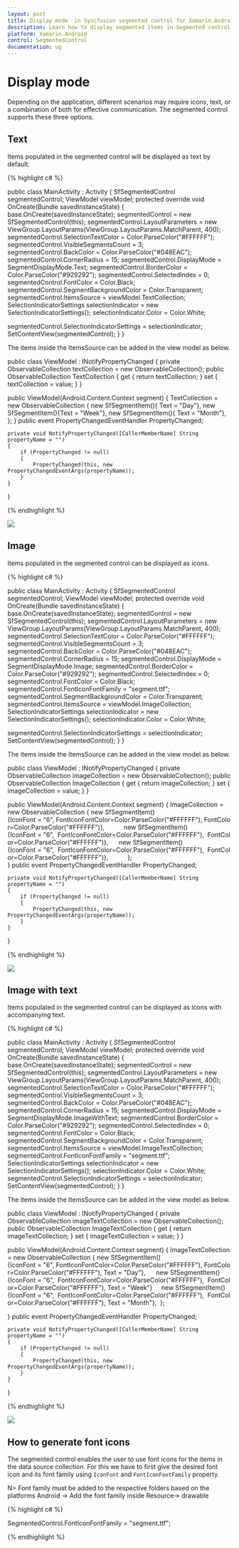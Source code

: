 ```yaml
---
layout: post
title: Display mode  in Syncfusion segmented control for Xamarin.Android
description: Learn how to display segmented items in Segmented control
platform: Xamarin.Android
control: SegmentedControl
documentation: ug
---
```


# Display mode

Depending on the application, different scenarios may require icons, text, or a combination of both for effective communication. The segmented control supports these three options.

## Text

Items populated in the segmented control will be displayed as text by default.

{% highlight c# %}

public class MainActivity : Activity
{
SfSegmentedControl segmentedControl;
ViewModel viewModel;
protected override void OnCreate(Bundle savedInstanceState)
{
base.OnCreate(savedInstanceState);
segmentedControl = new SfSegmentedControl(this);
segmentedControl.LayoutParameters = new ViewGroup.LayoutParams(ViewGroup.LayoutParams.MatchParent, 400);
segmentedControl.SelectionTextColor = Color.ParseColor("#FFFFFF");
segmentedControl.VisibleSegmentsCount = 3;
segmentedControl.BackColor = Color.ParseColor("#048EAC");
segmentedControl.CornerRadius = 15;
segmentedControl.DisplayMode = SegmentDisplayMode.Text;
segmentedControl.BorderColor = Color.ParseColor("#929292");
segmentedControl.SelectedIndex = 0;
segmentedControl.FontColor = Color.Black;
segmentedControl.SegmentBackgroundColor = Color.Transparent;
segmentedControl.ItemsSource = viewModel.TextCollection;
SelectionIndicatorSettings selectionIndicator = new SelectionIndicatorSettings();
selectionIndicator.Color = Color.White;

segmentedControl.SelectionIndicatorSettings = selectionIndicator;
SetContentView(segmentedControl);
}
}

The items inside the ItemsSource can be added in the view model as below.

public class ViewModel : INotifyPropertyChanged
{
private ObservableCollection<SfSegmentItem> textCollection = new ObservableCollection<SfSegmentItem>();
public ObservableCollection<SfSegmentItem> TextCollection
{
    get { return textCollection; }
    set { textCollection = value; }
}

public ViewModel(Android.Content.Context segment)
{
TextCollection = new ObservableCollection<SfSegmentItem>
{
new SfSegmentItem(){ Text = "Day"},
new SfSegmentItem(){Text = "Week"},
new SfSegmentItem(){ Text = "Month"},
};
}
public event PropertyChangedEventHandler PropertyChanged;

    private void NotifyPropertyChanged([CallerMemberName] String propertyName = "")
    {
        if (PropertyChanged != null)
        {
            PropertyChanged(this, new PropertyChangedEventArgs(propertyName));
        }
    }
}
    

{% endhighlight %}

![](images/Display-mode/Xamarin_Android_Text.png)

## Image 

Items populated in the segmented control can be displayed as icons.

{% highlight c# %}

public class MainActivity : Activity
{
SfSegmentedControl segmentedControl;
ViewModel viewModel;
protected override void OnCreate(Bundle savedInstanceState)
{
base.OnCreate(savedInstanceState);
segmentedControl = new SfSegmentedControl(this);
segmentedControl.LayoutParameters = new ViewGroup.LayoutParams(ViewGroup.LayoutParams.MatchParent, 400);
segmentedControl.SelectionTextColor = Color.ParseColor("#FFFFFF");
segmentedControl.VisibleSegmentsCount = 3;
segmentedControl.BackColor = Color.ParseColor("#048EAC");
segmentedControl.CornerRadius = 15;
segmentedControl.DisplayMode = SegmentDisplayMode.Image;
segmentedControl.BorderColor = Color.ParseColor("#929292");
segmentedControl.SelectedIndex = 0;
segmentedControl.FontColor = Color.Black;
segmentedControl.FontIconFontFamily = "segment.ttf";
segmentedControl.SegmentBackgroundColor = Color.Transparent;
segmentedControl.ItemsSource = viewModel.ImageCollection;
SelectionIndicatorSettings selectionIndicator = new SelectionIndicatorSettings();
selectionIndicator.Color = Color.White;

segmentedControl.SelectionIndicatorSettings = selectionIndicator;
SetContentView(segmentedControl);
}
}

The items inside the ItemsSource can be added in the view model as below.

public class ViewModel : INotifyPropertyChanged
{
private ObservableCollection<SfSegmentItem> imageCollection = new ObservableCollection<SfSegmentItem>();
public ObservableCollection<SfSegmentItem> ImageCollection
{
    get { return imageCollection; }
    set { imageCollection = value; }
}

public ViewModel(Android.Content.Context segment)
{
ImageCollection = new ObservableCollection<SfSegmentItem>
{
new SfSegmentItem(){IconFont = "6", FontIconFontColor=Color.ParseColor("#FFFFFF"), FontColor=Color.ParseColor("#FFFFFF")},          
new SfSegmentItem(){IconFont = "6",  FontIconFontColor=Color.ParseColor("#FFFFFF"),  FontColor=Color.ParseColor("#FFFFFF")},     
new SfSegmentItem(){IconFont = "6",  FontIconFontColor=Color.ParseColor("#FFFFFF"),  FontColor=Color.ParseColor("#FFFFFF")},          
};  
}
public event PropertyChangedEventHandler PropertyChanged;

    private void NotifyPropertyChanged([CallerMemberName] String propertyName = "")
    {
        if (PropertyChanged != null)
        {
            PropertyChanged(this, new PropertyChangedEventArgs(propertyName));
        }
    }
}
    

{% endhighlight %}

![](images/Display-mode/Xamarin_Android_Image.png)

## Image with text

Items populated in the segmented control can be displayed as icons with accompanying text.

{% highlight c# %}

public class MainActivity : Activity
{
SfSegmentedControl segmentedControl;
ViewModel viewModel;
protected override void OnCreate(Bundle savedInstanceState)
{
base.OnCreate(savedInstanceState);
segmentedControl = new SfSegmentedControl(this);
segmentedControl.LayoutParameters = new ViewGroup.LayoutParams(ViewGroup.LayoutParams.MatchParent, 400);
segmentedControl.SelectionTextColor = Color.ParseColor("#FFFFFF");
segmentedControl.VisibleSegmentsCount = 3;
segmentedControl.BackColor = Color.ParseColor("#048EAC");
segmentedControl.CornerRadius = 15;
segmentedControl.DisplayMode = SegmentDisplayMode.ImageWithText;
segmentedControl.BorderColor = Color.ParseColor("#929292");
segmentedControl.SelectedIndex = 0;
segmentedControl.FontColor = Color.Black;
segmentedControl.SegmentBackgroundColor = Color.Transparent;
segmentedControl.ItemsSource = viewModel.ImageTextCollection;
segmentedControl.FontIconFontFamily = "segment.ttf";
SelectionIndicatorSettings selectionIndicator = new SelectionIndicatorSettings();
selectionIndicator.Color = Color.White;
segmentedControl.SelectionIndicatorSettings = selectionIndicator;
SetContentView(segmentedControl);
}
}

The items inside the ItemsSource can be added in the view model as below.

public class ViewModel : INotifyPropertyChanged
{
private ObservableCollection<SfSegmentItem> imageTextCollection = new ObservableCollection<SfSegmentItem>();
public ObservableCollection<SfSegmentItem> ImageTextCollection
{
    get { return imageTextCollection; }
    set { imageTextCollection = value; }
}

public ViewModel(Android.Content.Context segment)
{
ImageTextCollection = new ObservableCollection<SfSegmentItem>
{
new SfSegmentItem(){IconFont = "6", FontIconFontColor=Color.ParseColor("#FFFFFF"), FontColor=Color.ParseColor("#FFFFFF"), Text = "Day"},     
new SfSegmentItem(){IconFont = "6",  FontIconFontColor=Color.ParseColor("#FFFFFF"),  FontColor=Color.ParseColor("#FFFFFF"), Text = "Week"}    
new SfSegmentItem(){IconFont = "6",  FontIconFontColor=Color.ParseColor("#FFFFFF"),  FontColor=Color.ParseColor("#FFFFFF"), Text = "Month"}, 
};
  
}
public event PropertyChangedEventHandler PropertyChanged;

    private void NotifyPropertyChanged([CallerMemberName] String propertyName = "")
    {
        if (PropertyChanged != null)
        {
            PropertyChanged(this, new PropertyChangedEventArgs(propertyName));
        }
    }
}

{% endhighlight %}

![](images/Display-mode/Xamarin_Android_ImagewithText.png)

## How to generate font icons

The segmented control enables the user to use font icons for the items in the data source collection. For this we have to first give the desired font icon and its font family using `IconFont` and `FontIconFontFamily` property.

N> Font family must be added to the respective folders based on the platforms 
Android -> Add the font family inside Resource-> drawable

{% highlight c# %}

SegmentedControl.FontIconFontFamily = "segment.ttf";

{% endhighlight %}

